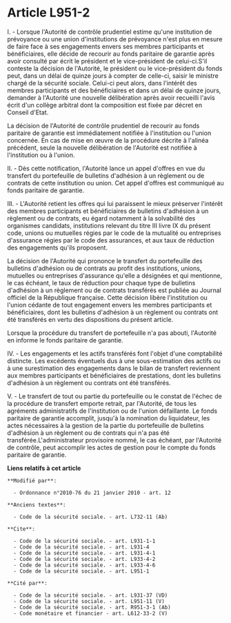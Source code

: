 # Article L951-2

I. - Lorsque l'Autorité de contrôle prudentiel estime qu'une institution de prévoyance ou une union d'institutions de
prévoyance n'est plus en mesure de faire face à ses engagements envers ses membres participants et bénéficiaires, elle décide
de recourir au fonds paritaire de garantie après avoir consulté par écrit le président et le vice-président de celui-ci.S'il
conteste la décision de l'Autorité, le président ou le vice-président du fonds peut, dans un délai de quinze jours à compter
de celle-ci, saisir le ministre chargé de la sécurité sociale. Celui-ci peut alors, dans l'intérêt des membres participants
et des bénéficiaires et dans un délai de quinze jours, demander à l'Autorité une nouvelle délibération après avoir recueilli
l'avis écrit d'un collège arbitral dont la composition est fixée par décret en Conseil d'Etat. 

La décision de l'Autorité de contrôle prudentiel de recourir au fonds paritaire de garantie est immédiatement notifiée à
l'institution ou l'union concernée. En cas de mise en œuvre de la procédure décrite à l'alinéa précédent, seule la nouvelle
délibération de l'Autorité est notifiée à l'institution ou à l'union. 

II. - Dès cette notification, l'Autorité lance un appel d'offres en vue du transfert du portefeuille de bulletins d'adhésion
à un règlement ou de contrats de cette institution ou union. Cet appel d'offres est communiqué au fonds paritaire de
garantie. 

III. - L'Autorité retient les offres qui lui paraissent le mieux préserver l'intérêt des membres participants et
bénéficiaires de bulletins d'adhésion à un règlement ou de contrats, eu égard notamment à la solvabilité des organismes
candidats, institutions relevant du titre III livre IX du présent code, unions ou mutuelles régies par le code de la
mutualité ou entreprises d'assurance régies par le code des assurances, et aux taux de réduction des engagements qu'ils
proposent. 

La décision de l'Autorité qui prononce le transfert du portefeuille des bulletins d'adhésion ou de contrats au profit des
institutions, unions, mutuelles ou entreprises d'assurance qu'elle a désignées et qui mentionne, le cas échéant, le taux de
réduction pour chaque type de bulletins d'adhésion à un règlement ou de contrats transférés est publiée au Journal officiel
de la République française. Cette décision libère l'institution ou l'union cédante de tout engagement envers les membres
participants et bénéficiaires, dont les bulletins d'adhésion à un règlement ou contrats ont été transférés en vertu des
dispositions du présent article. 

Lorsque la procédure du transfert de portefeuille n'a pas abouti, l'Autorité en informe le fonds paritaire de garantie. 

IV. - Les engagements et les actifs transférés font l'objet d'une comptabilité distincte. Les excédents éventuels dus à une
sous-estimation des actifs ou à une surestimation des engagements dans le bilan de transfert reviennent aux membres
participants et bénéficiaires de prestations, dont les bulletins d'adhésion à un règlement ou contrats ont été transférés. 

V. - Le transfert de tout ou partie du portefeuille ou le constat de l'échec de la procédure de transfert emporte retrait,
par l'Autorité, de tous les agréments administratifs de l'institution ou de l'union défaillante. Le fonds paritaire de
garantie accomplit, jusqu'à la nomination du liquidateur, les actes nécessaires à la gestion de la partie du portefeuille de
bulletins d'adhésion à un règlement ou de contrats qui n'a pas été transférée.L'administrateur provisoire nommé, le cas
échéant, par l'Autorité de contrôle, peut accomplir les actes de gestion pour le compte du fonds paritaire de garantie.

**Liens relatifs à cet article**

	**Modifié par**:

	  - Ordonnance n°2010-76 du 21 janvier 2010 - art. 12

	**Anciens textes**:

	  - Code de la sécurité sociale. - art. L732-11 (Ab)

	**Cite**:

	  - Code de la sécurité sociale. - art. L931-1-1
	  - Code de la sécurité sociale. - art. L931-4
	  - Code de la sécurité sociale. - art. L931-4-1
	  - Code de la sécurité sociale. - art. L933-4-2
	  - Code de la sécurité sociale. - art. L933-4-6
	  - Code de la sécurité sociale. - art. L951-1

	**Cité par**:

	  - Code de la sécurité sociale. - art. L931-37 (VD)
	  - Code de la sécurité sociale. - art. L951-11 (V)
	  - Code de la sécurité sociale. - art. R951-3-1 (Ab)
	  - Code monétaire et financier - art. L612-33-2 (V)
